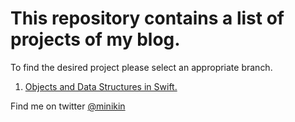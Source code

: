 #  This repository contains a list of projects of my blog.

To find the desired project please select an appropriate branch.

1. [Objects and Data Structures in Swift.](https://github.com/minikin/blog/tree/feature/objects_dataStructure)

Find me on twitter [@minikin](https://twitter.com/minikin)
